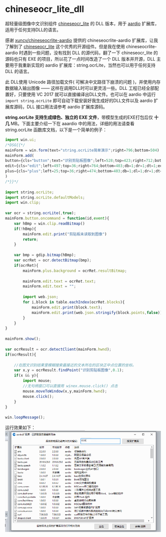 # chineseocr_lite_dll
超轻量级图像中文识别组件 [chineseocr_lite](https://github.com/DayBreak-u/chineseocr_lite) 的 DLL 版本，用于 [aardio](http://www.aardio.com) 扩展库，适用于任何支持DLL的语言。

感谢 [xuncv/chineseocrlite-aardio](https://github.com/xuncv/chineseocrlite-aardio) 提供的 chineseocrlite-aardio 扩展库，让我了解到了  [chineseocr_lite](https://github.com/DayBreak-u/chineseocr_lite) 这个优秀的开源组件。但是我在使用 chineseocrlite-aardio 时遇到一些问题，没有找到 DLL 的源代码，翻了一下 chineseocr_lite 的源码也只有 EXE 的项目，所以花了一点时间改造了一个 DLL 版本并开源，DLL 主要用于我重新实现的 aardio 扩展库：string.ocrLite，当然也可以用于任何支持 DLL 的语言。

此 DLL使用 Unicode 路径加载文件( 可解决中文路径下崩溃的问题 )，并使用内存数据输入输出图像 —— 这样在调用DLL时可以更灵活一些。DLL 工程已经全部配置好，只要使用 VC 2017 就可以直接编译出DLL文件。也可以在 aardio 中运行 `import string.ocrLite` 即可自动下载安装好我生成好的DLL文件以及 aardio 扩展库源码，DLL 接口用法请参考 aardio 扩展库源码。

**string.ocrLite 支持生成绿色、独立的 EXE 文件**，带模型生成的EXE打包后仅 **十几** MB。下面主要介绍一下在 aaardio 中的用法，详细的用法请查看 string.ocrLite 函数库文档，以下是一个简单的例子：

```javascript
import win.ui;
/*DSG{{*/
mainForm = win.form(text="string.ocrLite简单演示";right=796;bottom=504)
mainForm.add(
button={cls="button";text="识别剪贴板图像";left=528;top=423;right=712;bottom=477;db=1;dr=1;z=2};
edit={cls="edit";left=497;top=36;right=764;bottom=403;db=1;dr=1;dt=1;edge=1;hscroll=1;multiline=1;vscroll=1;z=3};
plus={cls="plus";left=25;top=36;right=474;bottom=403;db=1;dl=1;dr=1;dt=1;repeat="scale";z=1}
)
/*}}*/

import string.ocrLite;
import string.ocrLite.defaultModels;
import win.clip;

var ocr = string.ocrLite(,true);
mainForm.button.oncommand = function(id,event){
	var hBmp = win.clip.readBitmap()
	if(!hBmp){
		mainForm.edit.print("剪贴板未读取到图像")
		return;
	}
	
	var bmp = gdip.bitmap(hBmp);
	var ocrRet = ocr.detectBitmap(bmp);
	if(ocrRet){
		mainForm.plus.background = ocrRet.resultBitmap;
		
		mainForm.edit.text = ocrRet.text;
		mainForm.edit.text = "";
		
		import web.json;
		for i,block in table.eachIndex(ocrRet.blocks){
			mainForm.edit.print(block.text);
			mainForm.edit.print(web.json.stringify(block.points,false));
		}
	}
}

mainForm.show();

var ocrResult = ocr.detectClient(mainForm.hwnd);
if(ocrResult){  
	
	//在图文识别结果里模糊搜索最接近的文本所在的区块正中点位置的坐标。
	var x,y = ocrResult.findPoint("识别剪贴板图像",0.1);
	if(x && y){  
		import mouse; 
		//无句柄窗口可以直接用 winex.mouse.click() 点击
		mouse.moveToWindow(x,y,mainForm.hwnd);
		mouse.click();
	}
}

win.loopMessage();
```

运行效果如下：
![OCR 示例效果 ](https://github.com/aardio/chineseocr_lite_dll/raw/main/screenshots/ocr.gif)